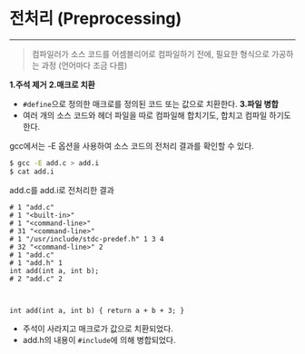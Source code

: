# 전처리 (Preprocessing)
---
> 컴파일러가 소스 코드를 어셈블리어로 컴파일하기 전에, 필요한 형식으로 가공하는 과정
> (언어마다 조금 다름)

**1.주석 제거**
**2.매크로 치환**
- `#define`으로 정의한 매크로를 정의된 코드 또는 값으로 치환한다.
**3.파일 병합**
- 여러 개의 소스 코드와 헤더 파일을 따로 컴파일해 합치기도, 합치고 컴파일 하기도 한다.

gcc에서는 -E 옵션을 사용하여 소스 코드의 전처리 결과를 확인할 수 있다.
```sh
$ gcc -E add.c > add.i
$ cat add.i
```
add.c를 add.i로 전처리한 결과
```
# 1 "add.c"
# 1 "<built-in>"
# 1 "<command-line>"
# 31 "<command-line>"
# 1 "/usr/include/stdc-predef.h" 1 3 4
# 32 "<command-line>" 2
# 1 "add.c"
# 1 "add.h" 1
int add(int a, int b);
# 2 "add.c" 2



int add(int a, int b) { return a + b + 3; }
```
- 주석이 사라지고 매크로가 값으로 치환되었다.
- add.h의 내용이 `#include`에 의해 병합되었다.